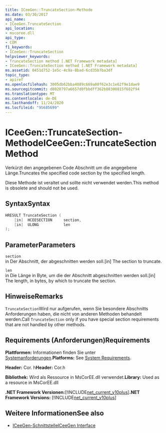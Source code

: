 ```yaml
---
title: ICeeGen::TruncateSection-Methode
ms.date: 03/30/2017
api_name:
- ICeeGen.TruncateSection
api_location:
- mscoree.dll
api_type:
- COM
f1_keywords:
- ICeeGen::TruncateSection
helpviewer_keywords:
- TruncateSection method [.NET Framework metadata]
- ICeeGen::TruncateSection method [.NET Framework metadata]
ms.assetid: 0451d752-1e5c-4c9a-8bad-6cd35b7ba3df
topic_type:
- apiref
ms.openlocfilehash: 3005db62bba4089c669a00f62e3c1e62f9e1dae9
ms.sourcegitcommit: d8020797a6657d0fbbdff362b80300815f682f94
ms.translationtype: MT
ms.contentlocale: de-DE
ms.lasthandoff: 11/24/2020
ms.locfileid: "95685699"
---
```

# <a name="iceegentruncatesection-method"></a><span data-ttu-id="bc51d-102">ICeeGen::TruncateSection-Methode</span><span class="sxs-lookup"><span data-stu-id="bc51d-102">ICeeGen::TruncateSection Method</span></span>

<span data-ttu-id="bc51d-103">Verkürzt den angegebenen Code Abschnitt um die angegebene Länge.</span><span class="sxs-lookup"><span data-stu-id="bc51d-103">Truncates the specified code section by the specified length.</span></span>  
  
 <span data-ttu-id="bc51d-104">Diese Methode ist veraltet und sollte nicht verwendet werden.</span><span class="sxs-lookup"><span data-stu-id="bc51d-104">This method is obsolete and should not be used.</span></span>  
  
## <a name="syntax"></a><span data-ttu-id="bc51d-105">Syntax</span><span class="sxs-lookup"><span data-stu-id="bc51d-105">Syntax</span></span>  
  
```cpp  
HRESULT TruncateSection (  
    [in]  HCEESECTION     section,  
    [in]  ULONG           len  
);  
```  
  
## <a name="parameters"></a><span data-ttu-id="bc51d-106">Parameter</span><span class="sxs-lookup"><span data-stu-id="bc51d-106">Parameters</span></span>  

 `section`  
 <span data-ttu-id="bc51d-107">in Der Abschnitt, der abgeschnitten werden soll.</span><span class="sxs-lookup"><span data-stu-id="bc51d-107">[in] The section to truncate.</span></span>  
  
 `len`  
 <span data-ttu-id="bc51d-108">in Die Länge in Byte, um die der Abschnitt abgeschnitten werden soll.</span><span class="sxs-lookup"><span data-stu-id="bc51d-108">[in] The length, in bytes, by which to truncate the section.</span></span>  
  
## <a name="remarks"></a><span data-ttu-id="bc51d-109">Hinweise</span><span class="sxs-lookup"><span data-stu-id="bc51d-109">Remarks</span></span>  

 <span data-ttu-id="bc51d-110">`TruncateSection`Wird nur aufgerufen, wenn Sie besondere Abschnitts Anforderungen haben, die nicht von anderen Methoden behandelt werden.</span><span class="sxs-lookup"><span data-stu-id="bc51d-110">Call `TruncateSection` only if you have special section requirements that are not handled by other methods.</span></span>  
  
## <a name="requirements"></a><span data-ttu-id="bc51d-111">Requirements (Anforderungen)</span><span class="sxs-lookup"><span data-stu-id="bc51d-111">Requirements</span></span>  

 <span data-ttu-id="bc51d-112">**Plattformen:** Informationen finden Sie unter [Systemanforderungen](../../get-started/system-requirements.md).</span><span class="sxs-lookup"><span data-stu-id="bc51d-112">**Platforms:** See [System Requirements](../../get-started/system-requirements.md).</span></span>  
  
 <span data-ttu-id="bc51d-113">**Header:** Cor. h</span><span class="sxs-lookup"><span data-stu-id="bc51d-113">**Header:** Cor.h</span></span>  
  
 <span data-ttu-id="bc51d-114">**Bibliothek:** Wird als Ressource in MsCorEE.dll verwendet.</span><span class="sxs-lookup"><span data-stu-id="bc51d-114">**Library:** Used as a resource in MsCorEE.dll</span></span>  
  
 <span data-ttu-id="bc51d-115">**.NET Framework Versionen:**[!INCLUDE[net_current_v10plus](../../../../includes/net-current-v10plus-md.md)]</span><span class="sxs-lookup"><span data-stu-id="bc51d-115">**.NET Framework Versions:** [!INCLUDE[net_current_v10plus](../../../../includes/net-current-v10plus-md.md)]</span></span>  
  
## <a name="see-also"></a><span data-ttu-id="bc51d-116">Weitere Informationen</span><span class="sxs-lookup"><span data-stu-id="bc51d-116">See also</span></span>

- [<span data-ttu-id="bc51d-117">ICeeGen-Schnittstelle</span><span class="sxs-lookup"><span data-stu-id="bc51d-117">ICeeGen Interface</span></span>](iceegen-interface.md)
